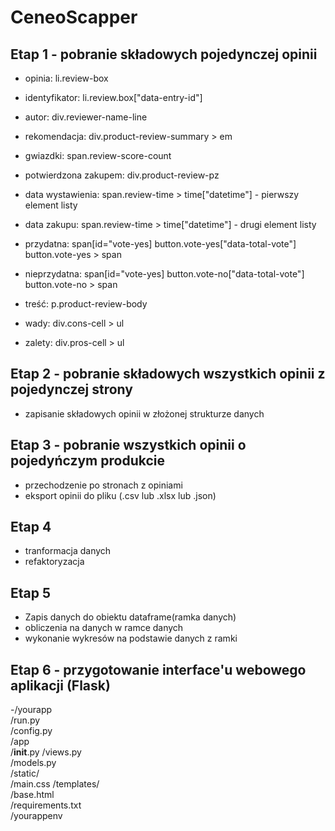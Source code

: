 # CeneoScapper
## Etap 1 - pobranie składowych pojedynczej opinii
- opinia: li.review-box
- identyfikator: li.review.box["data-entry-id"]
- autor: div.reviewer-name-line
- rekomendacja: div.product-review-summary > em
- gwiazdki: span.review-score-count
- potwierdzona zakupem: div.product-review-pz
- data wystawienia: span.review-time > time["datetime"] - pierwszy element listy
- data zakupu: span.review-time > time["datetime"] - drugi element listy
- przydatna: span[id="vote-yes]
             button.vote-yes["data-total-vote"]
             button.vote-yes > span
- nieprzydatna: span[id="vote-yes]
                button.vote-no["data-total-vote"]
                button.vote-no > span

- treść: p.product-review-body
- wady: div.cons-cell > ul
- zalety: div.pros-cell > ul
## Etap 2 - pobranie składowych wszystkich opinii z pojedynczej strony
- zapisanie składowych opinii w złożonej strukturze danych
## Etap 3 - pobranie wszystkich opinii o pojedyńczym produkcie
- przechodzenie po stronach z opiniami
- eksport opinii do pliku (.csv lub .xlsx lub .json)
## Etap 4 
- tranformacja danych
- refaktoryzacja
## Etap 5
- Zapis danych do obiektu dataframe(ramka danych)
- obliczenia na danych w ramce danych
- wykonanie wykresów na podstawie danych z ramki
## Etap 6 - przygotowanie interface'u webowego aplikacji (Flask)
-/yourapp  
        /run.py  
        /config.py  
        /app  
            /__init__.py
            /views.py  
            /models.py  
            /static/  
                /main.css
            /templates/  
                /base.html  
        /requirements.txt  
        /yourappenv